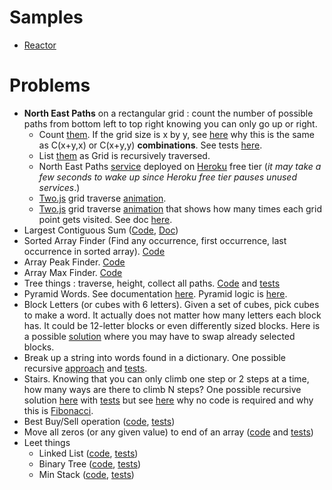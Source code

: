 # Samples
- [Reactor](docs/REACTOR.md)

# Problems
- **North East Paths** on a rectangular grid : count the number of possible paths from bottom left to top right knowing you can only go up or right.
  - Count [them](problems/src/main/java/com/vnet/problems/NorthEastPaths.java). If the grid size is x by y, see [here](docs/north-east-paths.md)
why this is the same as C(x+y,x) or C(x+y,y) **combinations**. See tests [here](problems/src/test/java/com/vnet/problems/NorthEastPathsTest.java).
  - List [them](problems/src/main/java/com/vnet/problems/NEPaths.java) as Grid is recursively traversed.
  - North East Paths [service](http://app137.herokuapp.com/things/paths/?w=3&h=2) deployed on [Heroku](https://www.heroku.com) free tier
(_it may take a few seconds to wake up since Heroku free tier pauses unused services_.)
  - [Two.js](https://two.js.org/) grid traverse [animation](https://app137.herokuapp.com/north-east-paths.html).
  - [Two.js](https://two.js.org/) grid traverse [animation](https://app137.herokuapp.com/north-east-paths-counters.html)
   that shows how many times each grid point gets visited. See doc [here](docs/north-east-paths.md#how-many-paths-visit-a-given-point-in-the-grid).
- Largest Contiguous Sum ([Code](problems/src/main/java/com/vnet/problems/LargestContiguousSum.java), [Doc](docs/largest-contiguous-sum.md))
- Sorted Array Finder (Find any occurrence, first occurrence, last occurrence in sorted array). [Code](problems/src/main/java/com/vnet/problems/SAFinder.java)
- Array Peak Finder. [Code](problems/src/main/java/com/vnet/problems/PeakFinder.java)
- Array Max Finder. [Code](problems/src/main/java/com/vnet/problems/MaxFinder.java)
- Tree things : traverse, height, collect all paths. [Code](problems/src/main/java/com/vnet/problems/Node.java) and [tests](problems/src/test/java/com/vnet/problems/NodeTest.java)
- Pyramid Words. See documentation [here](docs/PYRAMID.md). Pyramid logic is [here](apps/words/src/main/java/com/vnet/apps/words/pyramid/PyramidFinder.java).
- Block Letters (or cubes with 6 letters). Given a set of cubes, pick cubes to make a word. It actually does not matter
how many letters each block has. It could be 12-letter blocks or even differently sized blocks.
Here is a possible [solution](problems/src/main/java/com/vnet/problems/BlockLetters.java) where you may have to swap already selected blocks.
- Break up a string into words found in a dictionary. One possible recursive [approach](problems/src/main/java/com/vnet/problems/WordBreaker.java) and [tests](problems/src/test/java/com/vnet/problems/WordBreakerTest.java).
- Stairs. Knowing that you can only climb one step or 2 steps at a time, how many ways are there to climb N steps? One possible recursive solution [here](problems/src/main/java/com/vnet/problems/Stairs.java) with [tests](problems/src/test/java/com/vnet/problems/StairsTest.java)
but see [here](docs/STAIRS.md) why no code is required and why this is [Fibonacci](https://en.wikipedia.org/wiki/Fibonacci_number).
- Best Buy/Sell operation ([code](problems/src/main/java/com/vnet/problems/BestBuySell.java), [tests](problems/src/test/java/com/vnet/problems/BestBuySellTest.java))
- Move all zeros (or any given value) to end of an array ([code](problems/src/main/java/com/vnet/problems/ArrayMover.java) and [tests](problems/src/test/java/com/vnet/problems/ArrayMoverTest.java))
- Leet things
  - Linked List ([code](problems/src/main/java/com/vnet/problems/LeetLinkedList.java), [tests](problems/src/test/java/com/vnet/problems/LeetLinkedListTest.java))
  - Binary Tree ([code](problems/src/main/java/com/vnet/problems/LeetTree.java), [tests](problems/src/test/java/com/vnet/problems/LeetTreeTest.java))
  - Min Stack ([code](problems/src/main/java/com/vnet/problems/LeetMinStack.java), [tests](problems/src/test/java/com/vnet/problems/LeetMinStackTest.java))